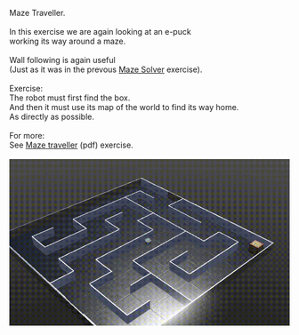 Maze Traveller.<br>
<br>
In this exercise we are again looking at an e-puck<br> working its way around a maze.<br>
<br>
Wall following is again useful<br>
(Just as it was in the prevous <a href="../MazeSolver/README.md">Maze Solver</a> exercise). <br>
<br>
Exercise:<br>
The robot must first find the box.<br> And
 then it must use its map of the world to find its way home. <br>As directly as possible.<br>
 <br>
For more: <br>See <a href="MazeTraveller.pdf">Maze traveller</a> (pdf) exercise.<br>
<br>
 <img src="maze.gif" alt="Epuck robot solving maze in Webot"> 

